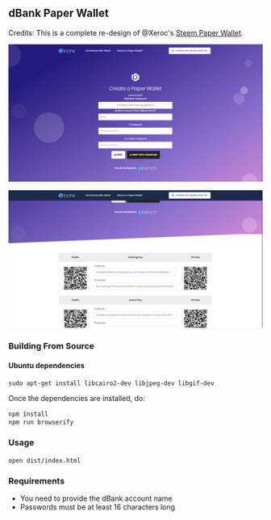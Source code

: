 ## dBank Paper Wallet

Credits: This is a complete re-design of @Xeroc's [Steem Paper Wallet](https://github.com/xeroc/steem-paperwallet).

![dBank Paper Wallet Screenshot 1](https://github.com/dBankCore/dbank-paperwallet/raw/master/screenshot-1.png)

![dBank Paper Wallet Screenshot 1](https://github.com/dBankCore/dbank-paperwallet/raw/master/screenshot-2.png)

### Building From Source
#### Ubuntu dependencies
```
sudo apt-get install libcairo2-dev libjpeg-dev libgif-dev
```

Once the dependencies are installed, do:

    npm install
    npm run browserify

### Usage

    open dist/index.html

### Requirements

* You need to provide the dBank account name
* Passwords must be at least 16 characters long
